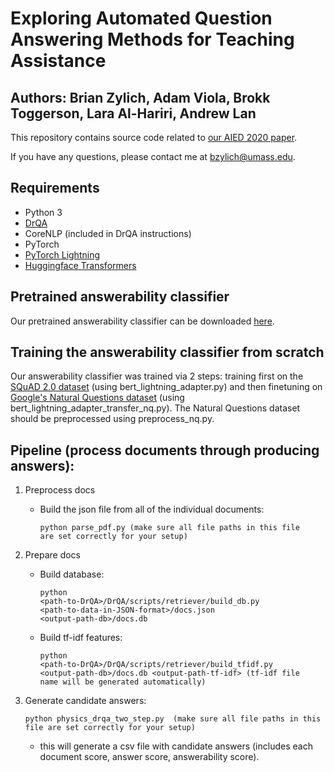 # Exploring Automated Question Answering Methods for Teaching Assistance
## Authors: Brian Zylich, Adam Viola, Brokk Toggerson, Lara Al-Hariri, Andrew Lan

This repository contains source code related to [our AIED 2020 paper](https://link.springer.com/chapter/10.1007/978-3-030-52237-7_49). 

If you have any questions, please contact me at bzylich@umass.edu.

## Requirements
- Python 3
- [DrQA](https://github.com/facebookresearch/DrQA)
- CoreNLP (included in DrQA instructions)
- PyTorch
- [PyTorch Lightning](https://github.com/PyTorchLightning/pytorch-lightning)
- [Huggingface Transformers](https://github.com/huggingface/transformers)

## Pretrained answerability classifier
Our pretrained answerability classifier can be downloaded [here](https://drive.google.com/file/d/1zdBfffbYIDRdg7cqphz7vAKMDeJgfSCv/view?usp=sharing).

## Training the answerability classifier from scratch
Our answerability classifier was trained via 2 steps: training first on the [SQuAD 2.0 dataset](https://rajpurkar.github.io/SQuAD-explorer/) (using bert_lightning_adapter.py) and then finetuning on [Google's Natural Questions dataset](https://ai.google.com/research/NaturalQuestions) (using bert_lightning_adapter_transfer_nq.py). The Natural Questions dataset should be preprocessed using preprocess_nq.py.

## Pipeline (process documents through producing answers):

1. Preprocess docs
    - Build the json file from all of the individual documents: <pre><code>python parse_pdf.py  (make sure all file paths in this file are set correctly for your setup)</pre></code>

2. Prepare docs
    - Build database: <pre><code>python \<path-to-DrQA\>/DrQA/scripts/retriever/build_db.py \<path-to-data-in-JSON-format\>/docs.json \<output-path-db\>/docs.db</pre></code>
    - Build tf-idf features: <pre><code>python \<path-to-DrQA\>/DrQA/scripts/retriever/build_tfidf.py \<output-path-db\>/docs.db \<output-path-tf-idf\>    (tf-idf file name will be generated automatically)</pre></code>

3. Generate candidate answers:
    <pre><code>python physics_drqa_two_step.py  (make sure all file paths in this file are set correctly for your setup)</pre></code>
    - this will generate a csv file with candidate answers (includes each document score, answer score, answerability score).

